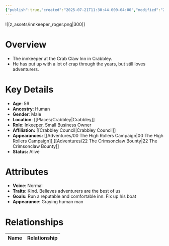 ```yaml
---
{"publish":true,"created":"2025-07-21T11:30:44.000-04:00","modified":"2025-10-17T10:21:47.493-04:00","cssclasses":""}
---
```


![[z_assets/innkeeper_roger.png|300]]

# Overview
- The innkeeper at the Crab Claw Inn in Crabbley. 
- He has put up with a lot of crap through the years, but still loves adventurers.

# Key Details
- **Age**: 56
- **Ancestry**: Human
- **Gender**: Male
- **Location**: [[Places/Crabbley\|Crabbley]]
- **Role**: Inkeeper, Small Business Owner
- **Affiliation:** [[Crabbley Council\|Crabbley Council]]
- **Appearances:** [[Adventures/00 The High Rollers Campaign\|00 The High Rollers Campaign]],[[Adventures/22 The Crimsonclaw Bounty\|22 The Crimsonclaw Bounty]]
- **Status:** Alive

# Attributes
- **Voice**: Normal
- **Traits**: Kind. Believes adventurers are the best of us
- **Goals:** Run a reputable and comfortable inn. Fix up his boat
- **Appearance**: Graying human man

# Relationships

| Name  | Relationship |
| ----- | ------------ |
